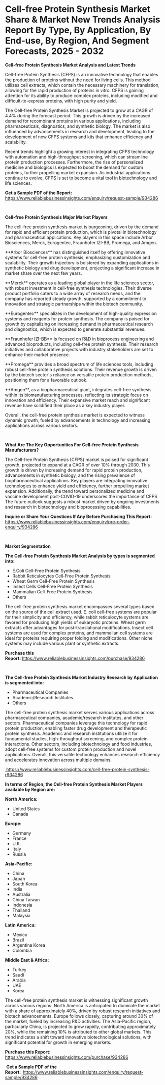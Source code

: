 <p><h1>Cell-free Protein Synthesis Market Share & Market New Trends Analysis Report By Type, By Application, By End-use, By Region, And Segment Forecasts, 2025 - 2032</h1></p><p><strong>Cell-free Protein Synthesis Market Analysis and Latest Trends</strong></p>
<p><p>Cell-free Protein Synthesis (CFPS) is an innovative technology that enables the production of proteins without the need for living cells. This method utilizes cell extracts, which contain the necessary machinery for translation, allowing for the rapid production of proteins in vitro. CFPS is gaining attention for its ability to produce complex proteins, including modified and difficult-to-express proteins, with high purity and yield.</p><p>The Cell-free Protein Synthesis Market is projected to grow at a CAGR of 4.4% during the forecast period. This growth is driven by the increased demand for recombinant proteins in various applications, including pharmaceuticals, diagnostics, and synthetic biology. The market is also influenced by advancements in research and development, leading to the development of new CFPS systems and kits that enhance efficiency and scalability.</p><p>Recent trends highlight a growing interest in integrating CFPS technology with automation and high-throughput screening, which can streamline protein production processes. Furthermore, the rise of personalized medicine and biologics is expected to boost the demand for custom proteins, further propelling market expansion. As industrial applications continue to evolve, CFPS is set to become a vital tool in biotechnology and life sciences.</p></p>
<p><strong>Get a Sample PDF of the Report:&nbsp;</strong> <a href="https://www.reliablebusinessinsights.com/enquiry/request-sample/934286?utm_campaign=3177&utm_medium=2&utm_source=Github&utm_content=ia&utm_term=13042025&utm_id=cell-free-protein-synthesis">https://www.reliablebusinessinsights.com/enquiry/request-sample/934286</a></p>
<p>&nbsp;</p>
<p><strong>Cell-free Protein Synthesis Major Market Players</strong></p>
<p><p>The cell-free protein synthesis market is burgeoning, driven by the demand for rapid and efficient protein production, which is pivotal in biotechnology and pharmaceutical applications. Key players in this space include Arbor Biosciences, Merck, Eurogentec, Fraunhofer IZI-BB, Promega, and Amgen.</p><p>**Arbor Biosciences** has distinguished itself by offering innovative systems for cell-free protein synthesis, emphasizing customization and scalability. Their growth trajectory is bolstered by expanding applications in synthetic biology and drug development, projecting a significant increase in market share over the next few years.</p><p>**Merck** operates as a leading global player in the life sciences sector, with robust investment in cell-free synthesis technologies. Their diverse product portfolio caters to a wide array of research needs, and the company has reported steady growth, supported by a commitment to innovation and strategic partnerships within the biotech community.</p><p>**Eurogentec** specializes in the development of high-quality expression systems and reagents for protein synthesis. The company is poised for growth by capitalizing on increasing demand in pharmaceutical research and diagnostics, which is expected to generate substantial revenues.</p><p>**Fraunhofer IZI-BB** is focused on R&D in bioprocess engineering and advanced bioproducts, including cell-free protein synthesis. Their research initiatives and collaborative projects with industry stakeholders are set to enhance their market presence.</p><p>**Promega** provides a broad spectrum of life sciences tools, including robust cell-free protein synthesis solutions. Their revenue growth is driven by the biotech sector's reliance on versatile protein production methods, positioning them for a favorable outlook.</p><p>**Amgen**, as a biopharmaceutical giant, integrates cell-free synthesis within its biomanufacturing processes, reflecting its strategic focus on innovation and efficiency. Their expansive market reach and significant revenue have solidified their place as a key industry player.</p><p>Overall, the cell-free protein synthesis market is expected to witness dynamic growth, fueled by advancements in technology and increasing applications across various sectors.</p></p>
<p>&nbsp;</p>
<p><strong>What Are The Key Opportunities For Cell-free Protein Synthesis Manufacturers?</strong></p>
<p><p>The Cell-free Protein Synthesis (CFPS) market is poised for significant growth, projected to expand at a CAGR of over 10% through 2030. This growth is driven by increasing demand for rapid protein production, advancements in synthetic biology, and the rising prevalence of biopharmaceutical applications. Key players are integrating innovative technologies to enhance yield and efficiency, further propelling market expansion. Additionally, the trend toward personalized medicine and vaccine development post-COVID-19 underscores the importance of CFPS. The future outlook suggests a robust market driven by ongoing investments and research in biotechnology and bioprocessing capabilities.</p></p>
<p><strong>Inquire or Share Your Questions If Any Before Purchasing This Report:</strong> <a href="https://www.reliablebusinessinsights.com/enquiry/pre-order-enquiry/934286?utm_campaign=3177&utm_medium=2&utm_source=Github&utm_content=ia&utm_term=13042025&utm_id=cell-free-protein-synthesis">https://www.reliablebusinessinsights.com/enquiry/pre-order-enquiry/934286</a></p>
<p>&nbsp;</p>
<p><strong>Market Segmentation</strong></p>
<p><strong>The Cell-free Protein Synthesis Market Analysis by types is segmented into:</strong></p>
<p><ul><li>E.Coli Cell-Free Protein Synthesis</li><li>Rabbit Reticulocytes Cell-Free Protein Synthesis</li><li>Wheat Germ Cell-Free Protein Synthesis</li><li>Insect Cells Cell-Free Protein Synthesis</li><li>Mammalian Cell-Free Protein Synthesis</li><li>Others</li></ul></p>
<p><p>The cell-free protein synthesis market encompasses several types based on the source of the cell extract used. E. coli cell-free systems are popular for their simplicity and efficiency, while rabbit reticulocyte systems are favored for producing high yields of eukaryotic proteins. Wheat germ extracts offer advantages for post-translational modifications. Insect cell systems are used for complex proteins, and mammalian cell systems are ideal for proteins requiring proper folding and modifications. Other niche systems may include various plant or synthetic extracts.</p></p>
<p><strong>Purchase this Report:&nbsp;</strong><a href="https://www.reliablebusinessinsights.com/purchase/934286?utm_campaign=3177&utm_medium=2&utm_source=Github&utm_content=ia&utm_term=13042025&utm_id=cell-free-protein-synthesis">https://www.reliablebusinessinsights.com/purchase/934286</a></p>
<p>&nbsp;</p>
<p><strong>The Cell-free Protein Synthesis Market Industry Research by Application is segmented into:</strong></p>
<p><ul><li>Pharmaceutical Companies</li><li>Academic/Research Institutes</li><li>Others</li></ul></p>
<p><p>The cell-free protein synthesis market serves various applications across pharmaceutical companies, academic/research institutes, and other sectors. Pharmaceutical companies leverage this technology for rapid protein production, enabling faster drug development and therapeutic protein synthesis. Academic and research institutions utilize it for fundamental studies, high-throughput screening, and complex protein interactions. Other sectors, including biotechnology and food industries, adopt cell-free systems for custom protein production and novel applications. Overall, this versatile technology enhances research efficiency and accelerates innovation across multiple domains.</p></p>
<p><a href="https://www.reliablebusinessinsights.com/cell-free-protein-synthesis-r934286?utm_campaign=3177&utm_medium=2&utm_source=Github&utm_content=ia&utm_term=13042025&utm_id=cell-free-protein-synthesis">&nbsp;https://www.reliablebusinessinsights.com/cell-free-protein-synthesis-r934286</a></p>
<p><strong>In terms of Region, the Cell-free Protein Synthesis Market Players available by Region are:</strong></p>
<p>
    <p> <strong> North America: </strong>
        <ul>
            <li>United States</li>
            <li>Canada</li>
        </ul>
        </p> 
    <p> <strong> Europe: </strong>
        <ul>
            <li>Germany</li>
            <li>France</li>
            <li>U.K.</li>
            <li>Italy</li>
            <li>Russia</li>
        </ul>
        </p> 
    <p> <strong> Asia-Pacific: </strong>
        <ul>
            <li>China</li>
            <li>Japan</li>
            <li>South Korea</li>
            <li>India</li>
            <li>Australia</li>
            <li>China Taiwan</li>
            <li>Indonesia</li>
            <li>Thailand</li>
            <li>Malaysia</li>
        </ul>
        </p> 
    <p> <strong> Latin America: </strong>
        <ul>
            <li>Mexico</li>
            <li>Brazil</li>
            <li>Argentina Korea</li>
            <li>Colombia</li>
        </ul>
        </p> 
    <p> <strong> Middle East & Africa: </strong>
        <ul>
            <li>Turkey</li>
            <li>Saudi</li>
            <li>Arabia</li>
            <li>UAE</li>
            <li>Korea</li>
        </ul>
    </p>
    </p>
<p><p>The cell-free protein synthesis market is witnessing significant growth across various regions. North America is anticipated to dominate the market with a share of approximately 40%, driven by robust research initiatives and biotech advancements. Europe follows closely, capturing around 30% of the market, fueled by increasing R&D activities. The Asia-Pacific region, particularly China, is projected to grow rapidly, contributing approximately 20%, while the remaining 10% is attributed to other global markets. This trend indicates a shift toward innovative biotechnological solutions, with significant potential for growth in emerging markets.</p></p>
<p><strong>Purchase this Report: </strong><a href="https://www.reliablebusinessinsights.com/purchase/934286?utm_campaign=3177&utm_medium=2&utm_source=Github&utm_content=ia&utm_term=13042025&utm_id=cell-free-protein-synthesis">https://www.reliablebusinessinsights.com/purchase/934286</a></p>
<p>&nbsp;<strong>Get a Sample PDF of the Report:&nbsp;&nbsp;</strong><a href="https://www.reliablebusinessinsights.com/enquiry/request-sample/934286?utm_campaign=3177&utm_medium=2&utm_source=Github&utm_content=ia&utm_term=13042025&utm_id=cell-free-protein-synthesis">https://www.reliablebusinessinsights.com/enquiry/request-sample/934286</a></p>
<p><strong></strong></p>
<p><p></p><p></p><p></p></p>